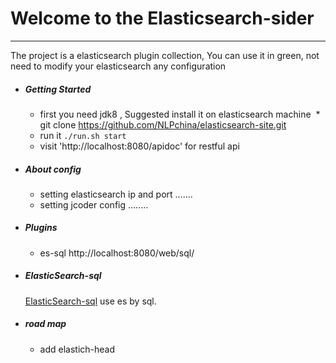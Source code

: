 # Welcome to the Elasticsearch-sider 

------

The project is a elasticsearch plugin collection, You can use it in green, not need to modify your elasticsearch any configuration



- ##### Getting Started

  * first you need jdk8 , Suggested install it on elasticsearch machine
  * git clone https://github.com/NLPchina/elasticsearch-site.git
  * run it `./run.sh start` 
  * visit 'http://localhost:8080/apidoc' for restful api


- ##### About config
  * setting elasticsearch ip and port
  	.......
  * setting jcoder config
  	........

- ##### Plugins
  * es-sql http://localhost:8080/web/sql/

  
- ##### ElasticSearch-sql
	[ElasticSearch-sql](https://github.com/NLPchina/elasticsearch-sql) use es by sql. 
	

	
- ##### road map
  * add elastich-head
  


